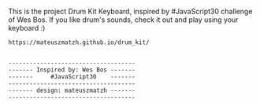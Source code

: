 
This is the project Drum Kit Keyboard, inspired by #JavaScript30 challenge of Wes Bos. 
If you like drum's sounds, check it out and play using your keyboard :) 

	https://mateuszmatzh.github.io/drum_kit/

                                   
	------------------------------------
	------- Inspired by: Wes Bos ------- 
	-------     #JavaScript30    -------
	------------------------------------ 
	------- design: mateuszmatzh -------
	------------------------------------ 

	
